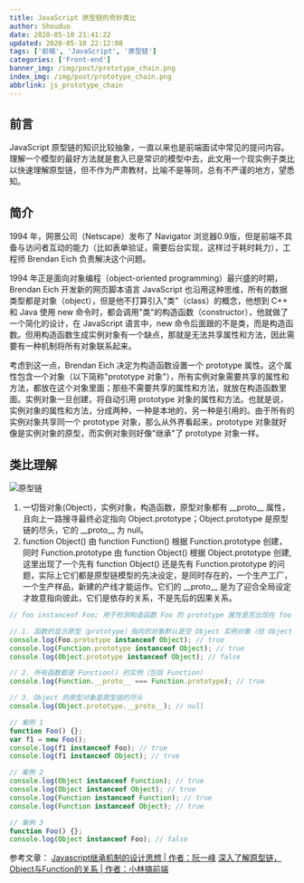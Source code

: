 ```yaml
---
title: JavaScript 原型链的奇妙类比
author: Shouduo
date: 2020-05-10 21:41:22
updated: 2020-05-10 22:12:08
tags: ['前端', 'JavaScript', '原型链']
categories: ['Front-end']
banner_img: /img/post/prototype_chain.png
index_img: /img/post/prototype_chain.png
abbrlink: js_prototype_chain
---
```


## 前言

JavaScript 原型链的知识比较抽象，一直以来也是前端面试中常见的提问内容。理解一个模型的最好方法就是套入已是常识的模型中去，此文用一个现实例子类比以快速理解原型链，但不作为严肃教材，比喻不是等同，总有不严谨的地方，望悉知。

## 简介

1994 年，网景公司（Netscape）发布了 Navigator 浏览器0.9版，但是前端不具备与访问者互动的能力（比如表单验证，需要后台实现，这样过于耗时耗力），工程师 Brendan Eich 负责解决这个问题。

1994 年正是面向对象编程（object-oriented programming）最兴盛的时期，Brendan Eich 开发新的网页脚本语言 JavaScript 也沿用这种思维，所有的数据类型都是对象（object），但是他不打算引入"类"（class）的概念，他想到 C++ 和 Java 使用 new 命令时，都会调用"类"的构造函数（constructor），他就做了一个简化的设计，在 JavaScript 语言中，new 命令后面跟的不是类，而是构造函数。但用构造函数生成实例对象有一个缺点，那就是无法共享属性和方法，因此需要有一种机制将所有对象联系起来。

考虑到这一点，Brendan Eich 决定为构造函数设置一个 prototype 属性。这个属性包含一个对象（以下简称"prototype 对象"），所有实例对象需要共享的属性和方法，都放在这个对象里面；那些不需要共享的属性和方法，就放在构造函数里面。实例对象一旦创建，将自动引用 prototype 对象的属性和方法。也就是说，实例对象的属性和方法，分成两种，一种是本地的，另一种是引用的。由于所有的实例对象共享同一个 prototype 对象，那么从外界看起来，prototype 对象就好像是实例对象的原型，而实例对象则好像"继承"了 prototype 对象一样。

## 类比理解

![原型链](/img/post/prototype_chain_theory.png)

1. 一切皆对象(Object)，实例对象，构造函数，原型对象都有 \_\_proto\_\_ 属性，且向上一路搜寻最终必定指向 Object.prototype；Object.prototype 是原型链的尽头，它的 \_\_proto\_\_ 为 null。
2. function Object() 由 function Function() 根据 Function.prototype 创建，同时 Function.prototype 由 function Object() 根据 Object.prototype 创建,这里出现了一个先有 function Object() 还是先有 Function.prototype 的问题，实际上它们都是原型链模型的先决设定，是同时存在的，一个生产工厂，一个生产样品，新建的产线才能运作。它们的 \_\_proto\_\_ 是为了迎合全局设定才故意指向彼此，它们是依存的关系，不是先后的因果关系。

``` javascript
// foo instanceof Foo; 用于检测构造函数 Foo 的 prototype 属性是否出现在 foo 实例对象的原型链上。

// 1. 函数的显示原型（prototype）指向的对象默认是空 Object 实例对象（但 Object 不满足）
console.log(Foo.prototype instanceof Object); // true
console.log(Function.prototype instanceof Object); // true
console.log(Object.prototype instanceof Object); // false

// 2. 所有函数都是 Function() 的实例（包括 Function）
console.log(Function.__proto__ === Function.prototype); // true

// 3. Object 的原型对象是原型链的尽头
console.log(Object.prototype.__proto__); // null

// 案例 1
function Foo() {};
var f1 = new Foo();
console.log(f1 instanceof Foo); // true
console.log(f1 instanceof Object); // true

// 案例 2
console.log(Object instanceof Function); // true
console.log(Object instanceof Object); // true
console.log(Function instanceof Function); // true
console.log(Function instanceof Object); // true

// 案例 3
function Foo() {};
console.log(Object instanceof Foo); // false
```

参考文章：
[Javascript继承机制的设计思想 | 作者：阮一峰](https://www.ruanyifeng.com/blog/2011/06/designing_ideas_of_inheritance_mechanism_in_javascript.html)
[深入了解原型链，Object与Function的关系 | 作者：小林搞前端](https://blog.csdn.net/qq_45643079/article/details/120043001)

